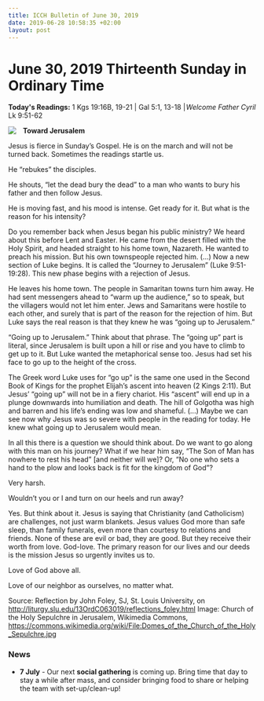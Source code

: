 ```yaml
---
title: ICCH Bulletin of June 30, 2019
date: 2019-06-28 10:58:35 +02:00
layout: post
---
```


# June 30, 2019 Thirteenth Sunday in Ordinary Time
<span style="float: right"><em>Welcome Father Cyril</em></span>
**Today's Readings:** 1 Kgs 19:16B, 19-21 | Gal 5:1, 13-18 | Lk 9:51-62


<img style="float: left; margin-right: 1em;" src="https://upload.wikimedia.org/wikipedia/commons/thumb/2/2c/Domes_of_the_Church_of_the_Holy_Sepulchre.jpg/800px-Domes_of_the_Church_of_the_Holy_Sepulchre.jpg">

**Toward Jerusalem**

Jesus is fierce in Sunday’s Gospel. He is on the march and will not be turned back. Sometimes the readings startle us.

He “rebukes” the disciples.

He shouts, “let the dead bury the dead” to a man who wants to bury his father and then follow Jesus.

He is moving fast, and his mood is intense. Get ready for it. But what is the reason for his intensity?

Do you remember back when Jesus began his public ministry? We heard about this before Lent and Easter. He came from the desert filled with the Holy Spirit, and headed straight to his home town, Nazareth. He wanted to preach his mission. But his own townspeople rejected him. (...) Now a new section of Luke begins. It is called the “Journey to Jerusalem” (Luke 9:51-19:28). This new phase begins with a rejection of Jesus.

He leaves his home town. The people in Samaritan towns turn him away. He had sent messengers ahead to “warm up the audience,” so to speak, but the villagers would not let him enter. Jews and Samaritans were hostile to each other, and surely that is part of the reason for the rejection of him. But Luke says the real reason is that they knew he was “going up to Jerusalem.”

“Going up to Jerusalem.” Think about that phrase. The “going up” part is literal, since Jerusalem is built upon a hill or rise and you have to climb to get up to it. But Luke wanted the metaphorical sense too. Jesus had set his face to go up to the height of the cross.

The Greek word Luke uses for “go up” is the same one used in the Second Book of Kings for the prophet Elijah’s ascent into heaven (2 Kings 2:11). But Jesus’ “going up” will not be in a fiery chariot. His “ascent” will end up in a plunge downwards into humiliation and death. The hill of Golgotha was high and barren and his life’s ending was low and shameful. (...) Maybe we can see now why Jesus was so severe with people in the reading for today. He knew what going up to Jerusalem would mean.

In all this there is a question we should think about. Do we want to go along with this man on his journey? What if we hear him say, “The Son of Man has nowhere to rest his head” [and neither will we]? Or, “No one who sets a hand to the plow and looks back is fit for the kingdom of God”?

Very harsh.

Wouldn’t you or I and turn on our heels and run away?

Yes. But think about it. Jesus is saying that Christianity (and Catholicism) are challenges, not just warm blankets. Jesus values God more than safe sleep, than family funerals, even more than courtesy to relations and friends. None of these are evil or bad, they are good. But they receive their worth from love. God-love. The primary reason for our lives and our deeds is the mission Jesus so urgently invites us to.

Love of God above all.

Love of our neighbor as ourselves, no matter what.

Source: Reflection by John Foley, SJ, St. Louis University, on http://liturgy.slu.edu/13OrdC063019/reflections_foley.html 
Image: Church of the Holy Sepulchre in Jerusalem, Wikimedia Commons, https://commons.wikimedia.org/wiki/File:Domes_of_the_Church_of_the_Holy_Sepulchre.jpg

### News 

* **7 July** - Our next **social gathering** is coming up. Bring time that day to stay a while after mass, and consider bringing food to share or helping the team with set-up/clean-up!
